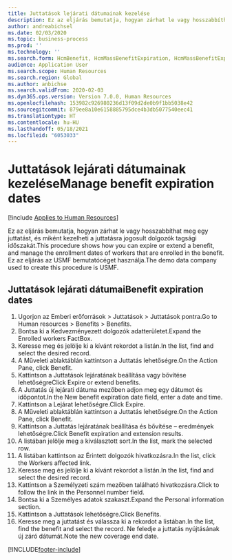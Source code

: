 ```yaml
---
title: Juttatások lejárati dátumainak kezelése
description: Ez az eljárás bemutatja, hogyan zárhat le vagy hosszabbíthat meg egy juttatást, és miként kezelheti a juttatásra jogosult dolgozók tagsági időszakát.
author: andreabichsel
ms.date: 02/03/2020
ms.topic: business-process
ms.prod: ''
ms.technology: ''
ms.search.form: HcmBenefit, HcmMassBenefitExpiration, HcmMassBenefitExpirationResults, HcmWorker, HcmWorkerEnrollment, BenefitWorkspace, HcmBenefitSummaryPart
audience: Application User
ms.search.scope: Human Resources
ms.search.region: Global
ms.author: anbichse
ms.search.validFrom: 2020-02-03
ms.dyn365.ops.version: Version 7.0.0, Human Resources
ms.openlocfilehash: 153982c926980236d13f09d2de0b9f1bb5038e42
ms.sourcegitcommit: 879ee8a10e6158885795dce4b3db5077540eec41
ms.translationtype: HT
ms.contentlocale: hu-HU
ms.lasthandoff: 05/18/2021
ms.locfileid: "6053033"
---
```

# <a name="manage-benefit-expiration-dates"></a><span data-ttu-id="89f2f-103">Juttatások lejárati dátumainak kezelése</span><span class="sxs-lookup"><span data-stu-id="89f2f-103">Manage benefit expiration dates</span></span>

[!include [Applies to Human Resources](../includes/applies-to-hr.md)]

<span data-ttu-id="89f2f-104">Ez az eljárás bemutatja, hogyan zárhat le vagy hosszabbíthat meg egy juttatást, és miként kezelheti a juttatásra jogosult dolgozók tagsági időszakát.</span><span class="sxs-lookup"><span data-stu-id="89f2f-104">This procedure shows how you can expire or extend a benefit, and manage the enrollment dates of workers that are enrolled in the benefit.</span></span> <span data-ttu-id="89f2f-105">Ez az eljárás az USMF bemutatócéget használja.</span><span class="sxs-lookup"><span data-stu-id="89f2f-105">The demo data company used to create this procedure is USMF.</span></span>

## <a name="benefit-expiration-dates"></a><span data-ttu-id="89f2f-106">Juttatások lejárati dátumai</span><span class="sxs-lookup"><span data-stu-id="89f2f-106">Benefit expiration dates</span></span>

1. <span data-ttu-id="89f2f-107">Ugorjon az Emberi erőforrások > Juttatások > Juttatások pontra.</span><span class="sxs-lookup"><span data-stu-id="89f2f-107">Go to Human resources > Benefits > Benefits.</span></span>
2. <span data-ttu-id="89f2f-108">Bontsa ki a Kedvezményezett dolgozók adatterületet.</span><span class="sxs-lookup"><span data-stu-id="89f2f-108">Expand the Enrolled workers FactBox.</span></span>
3. <span data-ttu-id="89f2f-109">Keresse meg és jelölje ki a kívánt rekordot a listán.</span><span class="sxs-lookup"><span data-stu-id="89f2f-109">In the list, find and select the desired record.</span></span>
4. <span data-ttu-id="89f2f-110">A Műveleti ablaktáblán kattintson a Juttatás lehetőségre.</span><span class="sxs-lookup"><span data-stu-id="89f2f-110">On the Action Pane, click Benefit.</span></span>
5. <span data-ttu-id="89f2f-111">Kattintson a Juttatások lejáratának beállítása vagy bővítése lehetőségre</span><span class="sxs-lookup"><span data-stu-id="89f2f-111">Click Expire or extend benefits.</span></span>
6. <span data-ttu-id="89f2f-112">A Juttatás új lejárati dátuma mezőben adjon meg egy dátumot és időpontot.</span><span class="sxs-lookup"><span data-stu-id="89f2f-112">In the New benefit expiration date field, enter a date and time.</span></span>
7. <span data-ttu-id="89f2f-113">Kattintson a Lejárat lehetőségre.</span><span class="sxs-lookup"><span data-stu-id="89f2f-113">Click Expire.</span></span>
8. <span data-ttu-id="89f2f-114">A Műveleti ablaktáblán kattintson a Juttatás lehetőségre.</span><span class="sxs-lookup"><span data-stu-id="89f2f-114">On the Action Pane, click Benefit.</span></span>
9. <span data-ttu-id="89f2f-115">Kattintson a Juttatás lejáratának beállítása és bővítése – eredmények lehetőségre.</span><span class="sxs-lookup"><span data-stu-id="89f2f-115">Click Benefit expiration and extension results.</span></span>
10. <span data-ttu-id="89f2f-116">A listában jelölje meg a kiválasztott sort.</span><span class="sxs-lookup"><span data-stu-id="89f2f-116">In the list, mark the selected row.</span></span>
11. <span data-ttu-id="89f2f-117">A listában kattintson az Érintett dolgozók hivatkozásra.</span><span class="sxs-lookup"><span data-stu-id="89f2f-117">In the list, click the Workers affected link.</span></span>
12. <span data-ttu-id="89f2f-118">Keresse meg és jelölje ki a kívánt rekordot a listán.</span><span class="sxs-lookup"><span data-stu-id="89f2f-118">In the list, find and select the desired record.</span></span>
13. <span data-ttu-id="89f2f-119">Kattintson a Személyzeti szám mezőben található hivatkozásra.</span><span class="sxs-lookup"><span data-stu-id="89f2f-119">Click to follow the link in the Personnel number field.</span></span>
14. <span data-ttu-id="89f2f-120">Bontsa ki a Személyes adatok szakaszt.</span><span class="sxs-lookup"><span data-stu-id="89f2f-120">Expand the Personal information section.</span></span>
15. <span data-ttu-id="89f2f-121">Kattintson a Juttatások lehetőségre.</span><span class="sxs-lookup"><span data-stu-id="89f2f-121">Click Benefits.</span></span>
16. <span data-ttu-id="89f2f-122">Keresse meg a juttatást és válassza ki a rekordot a listában.</span><span class="sxs-lookup"><span data-stu-id="89f2f-122">In the list, find the benefit and select the record.</span></span> <span data-ttu-id="89f2f-123">Ne feledje a juttatás nyújtásának új záró dátumát.</span><span class="sxs-lookup"><span data-stu-id="89f2f-123">Note the new coverage end date.</span></span>



[!INCLUDE[footer-include](../includes/footer-banner.md)]